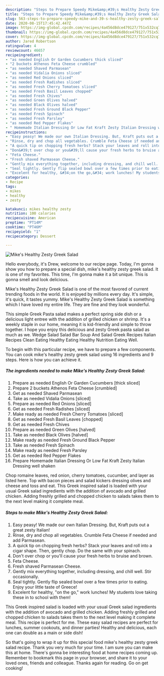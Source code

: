 ```yaml
---
description: "Steps to Prepare Speedy Mike&amp;#39;s Healthy Zesty Greek Salad"
title: "Steps to Prepare Speedy Mike&amp;#39;s Healthy Zesty Greek Salad"
slug: 563-steps-to-prepare-speedy-mike-and-39-s-healthy-zesty-greek-salad
date: 2020-08-15T17:45:42.447Z
image: https://img-global.cpcdn.com/recipes/4a456d8dce479127/751x532cq70/mikes-healthy-zesty-greek-salad-recipe-main-photo.jpg
thumbnail: https://img-global.cpcdn.com/recipes/4a456d8dce479127/751x532cq70/mikes-healthy-zesty-greek-salad-recipe-main-photo.jpg
cover: https://img-global.cpcdn.com/recipes/4a456d8dce479127/751x532cq70/mikes-healthy-zesty-greek-salad-recipe-main-photo.jpg
author: Jared Robertson
ratingvalue: 4
reviewcount: 46657
recipeingredient:
- "as needed English Or Garden Cucumbers thick sliced"
- "2 buckets Athenos Feta Cheese crumbled"
- "as needed Shaved Parmasean"
- "as needed Vidalia Onions sliced"
- "as needed Red Onions sliced"
- "as needed Fresh Radishes sliced"
- "as needed Fresh Cherry Tomatoes sliced"
- "as needed Fresh Basil Leaves chopped"
- "as needed Fresh Chives"
- "as needed Green Olives halved"
- "as needed Black Olives halved"
- "as needed Fresh Ground Black Pepper"
- "as needed Fresh Spinach"
- "as needed Fresh Parsley"
- "as needed Red Pepper Flakes"
- " Homemade Italian Dressing Or Low Fat Kraft Zesty Italian Dressing well shaken"
recipeinstructions:
- "Easy peasy! We made our own Italian Dressing. But, Kraft puts out a great zesty Italian!"
- "Rinse, dry and chop all vegetables. Crumble Feta Cheese if needed and add Parmasean."
- "A quick tip on chopping fresh herbs? Stack your leaves and roll into a cigar shape. Then, gently chop. Do the same with your spinach."
- "Don&#39;t over chop or you&#39;ll cause your fresh herbs to bruise and brown."
- "Feta Cheese."
- "Fresh shaved Parmasean Cheese."
- "Gently mix everything together, including dressing, and chill well. Stir occasionally."
- "Seal tightly. Gently flip sealed bowl over a few times prior to eating. Enjoy your little taste of Greece!"
- "Excelent for healthy, &#34;on the go,&#34; work lunches! My students love taking these in to school with them!"
categories:
- Recipe
tags:
- mikes
- healthy
- zesty

katakunci: mikes healthy zesty 
nutrition: 100 calories
recipecuisine: American
preptime: "PT14M"
cooktime: "PT46M"
recipeyield: "1"
recipecategory: Dessert

---
```



![Mike&#39;s Healthy Zesty Greek Salad](https://img-global.cpcdn.com/recipes/4a456d8dce479127/751x532cq70/mikes-healthy-zesty-greek-salad-recipe-main-photo.jpg)

Hello everybody, it's Drew, welcome to our recipe page. Today, I'm gonna show you how to prepare a special dish, mike&#39;s healthy zesty greek salad. It is one of my favorites. This time, I'm gonna make it a bit unique. This is gonna smell and look delicious.

Mike&#39;s Healthy Zesty Greek Salad is one of the most favored of current trending foods in the world. It is enjoyed by millions every day. It's simple, it's quick, it tastes yummy. Mike&#39;s Healthy Zesty Greek Salad is something which I have loved my entire life. They are fine and they look wonderful.

This simple Greek Pasta salad makes a perfect spring side dish or a delicious light entree with the addition of grilled chicken or shrimp. It&#39;s a weekly staple in our home, meaning it is kid-friendly and simple to throw together. I hope you enjoy this delicious and zesty Greek pasta salad as much as we. Wedge Salad Salad Bar Soup And Salad Greek Recipes Italian Recipes Clean Eating Healthy Eating Healthy Nutrition Eating Well.


To begin with this particular recipe, we have to prepare a few components. You can cook mike&#39;s healthy zesty greek salad using 16 ingredients and 9 steps. Here is how you can achieve it.

<!--inarticleads1-->

##### The ingredients needed to make Mike&#39;s Healthy Zesty Greek Salad:

1. Prepare as needed English Or Garden Cucumbers [thick sliced]
1. Prepare 2 buckets Athenos Feta Cheese [crumbled]
1. Get as needed Shaved Parmasean
1. Take as needed Vidalia Onions [sliced]
1. Prepare as needed Red Onions [sliced]
1. Get as needed Fresh Radishes [sliced]
1. Make ready as needed Fresh Cherry Tomatoes [sliced]
1. Get as needed Fresh Basil Leaves [chopped]
1. Get as needed Fresh Chives
1. Prepare as needed Green Olives [halved]
1. Take as needed Black Olives [halved]
1. Make ready as needed Fresh Ground Black Pepper
1. Take as needed Fresh Spinach
1. Make ready as needed Fresh Parsley
1. Get as needed Red Pepper Flakes
1. Prepare  Homemade Italian Dressing Or Low Fat Kraft Zesty Italian Dressing well shaken


Chop romaine leaves, red onion, cherry tomatoes, cucumber, and layer as listed here. Top with bacon pieces and salad kickers dressing olives and cheese and toss and eat. This Greek inspired salad is loaded with your usual Greek salad ingredients with the addition of avocado and grilled chicken. Adding freshly grilled and chopped chicken to salads takes them to the next level making it complete meal. 

<!--inarticleads2-->

##### Steps to make Mike&#39;s Healthy Zesty Greek Salad:

1. Easy peasy! We made our own Italian Dressing. But, Kraft puts out a great zesty Italian!
1. Rinse, dry and chop all vegetables. Crumble Feta Cheese if needed and add Parmasean.
1. A quick tip on chopping fresh herbs? Stack your leaves and roll into a cigar shape. Then, gently chop. Do the same with your spinach.
1. Don&#39;t over chop or you&#39;ll cause your fresh herbs to bruise and brown.
1. Feta Cheese.
1. Fresh shaved Parmasean Cheese.
1. Gently mix everything together, including dressing, and chill well. Stir occasionally.
1. Seal tightly. Gently flip sealed bowl over a few times prior to eating. Enjoy your little taste of Greece!
1. Excelent for healthy, &#34;on the go,&#34; work lunches! My students love taking these in to school with them!


This Greek inspired salad is loaded with your usual Greek salad ingredients with the addition of avocado and grilled chicken. Adding freshly grilled and chopped chicken to salads takes them to the next level making it complete meal. This recipe is perfect for me. These easy salad recipes are perfect for lunches, summer cookouts, and dinner parties! Healthy and delicious, each one can double as a main or side dish! 

So that's going to wrap it up for this special food mike&#39;s healthy zesty greek salad recipe. Thank you very much for your time. I am sure you can make this at home. There's gonna be interesting food at home recipes coming up. Remember to bookmark this page in your browser, and share it to your loved ones, friends and colleague. Thanks again for reading. Go on get cooking!
